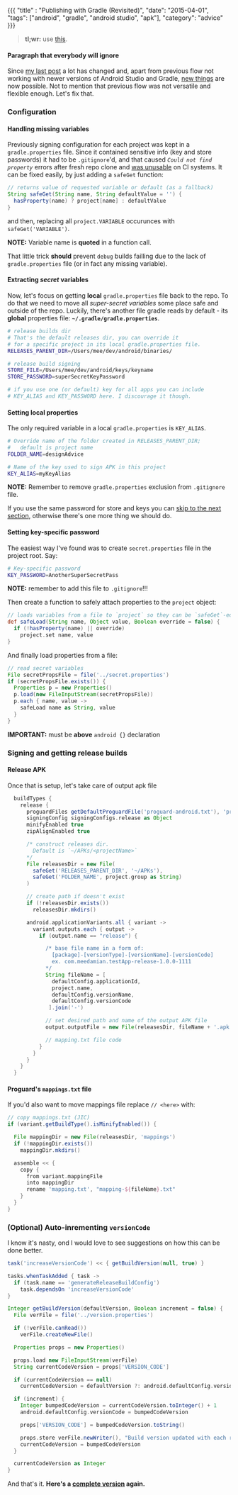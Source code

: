 {{{
  "title" : "Publishing with Gradle (Revisited)",
  "date": "2015-04-01",
  "tags": ["android", "gradle", "android studio", "apk"],
  "category": "advice"
}}}

> **tl;wr:** use [this](https://goo.gl/LNyhfj).

#### Paragraph that everybody will ignore

Since [my last post](/post/publishing-with-gradle) a lot has changed and, apart from previous flow not working with newer versions of Android Studio and Gradle, [new things](https://developers.google.com/android-publisher/#publishing) are now possible. Not to mention that previous flow was not versatile and flexible enough. Let's fix that.


### Configuration

#### Handling missing variables

Previously signing configuration for each project was kept in a `gradle.properties` file. Since it contained sensitive info (key and store passwords) it had to be `.gitignore`'d, and that caused _`Could not find property`_ errors after fresh repo clone and [was unusable](/post-content/gradle-revisited/ship.io-screenshot.png) on CI systems. It can be fixed easily, by just adding a `safeGet` function:

```gradle
// returns value of requested variable or default (as a fallback)
String safeGet(String name, String defaultValue = '') {
  hasProperty(name) ? project[name] : defaultValue
}
```

and then, replacing all `project.VARIABLE` occurunces with `safeGet('VARIABLE')`.

**NOTE:** Variable name is **quoted** in a function call.

That little trick **should** prevent `debug` builds failling due to the lack of `gradle.properties` file (or in fact any missing variable).


#### Extracting _secret_ variables

Now, let's focus on getting **local** `gradle.properties` file back to the repo. To do that we need to move all _super-secret variables_ some place safe and outside of the repo. Luckily, there's another file gradle reads by default - its **global** properties file: **`~/.gradle/gradle.properties`**.

```bash
# release builds dir
# That's the default releases dir, you can override it
# for a specific project in its local gradle.properties file.
RELEASES_PARENT_DIR=/Users/mee/dev/android/binaries/

# release build signing
STORE_FILE=/Users/mee/dev/android/keys/keyname
STORE_PASSWORD=superSecretKeyPassword

# if you use one (or default) key for all apps you can include
# KEY_ALIAS and KEY_PASSWORD here. I discourage it though.
```

#### Setting local properties

The only required variable in a local `gradle.properties` is `KEY_ALIAS`.

```bash
# Override name of the folder created in RELEASES_PARENT_DIR;
#   default is project name
FOLDER_NAME=designAdvice

# Name of the key used to sign APK in this project
KEY_ALIAS=myKeyAlias
```

**NOTE:** Remember to remove `gradle.properties` exclusion from `.gitignore` file.

If you use the same password for store and keys you can [skip to the next section](#signing-release-builds), otherwise there's one more thing we should do.


#### Setting key-specific password

The easiest way I've found was to create `secret.properties` file in the project root. Say:

```bash
# Key-specific password
KEY_PASSWORD=AnotherSuperSecretPass
```
**NOTE:** remember to add this file to `.gitignore`!!!

Then create a function to safely attach properties to the `project` object:

```gradle
// loads variables from a file to `project` so they can be `safeGet`-ed later
def safeLoad(String name, Object value, Boolean override = false) {
  if (!hasProperty(name) || override)
    project.set name, value
}
```

And finally load properties from a file:

```gradle
// read secret variables
File secretPropsFile = file('../secret.properties')
if (secretPropsFile.exists()) {
  Properties p = new Properties()
  p.load(new FileInputStream(secretPropsFile))
  p.each { name, value ->
    safeLoad name as String, value
  }
}
```

**IMPORTANT:** must be **above** `android {}` declaration

### Signing and getting release builds

#### Release APK

Once that is setup, let's take care of output apk file

```gradle
  buildTypes {
    release {
      proguardFiles getDefaultProguardFile('proguard-android.txt'), 'proguard-rules.pro'
      signingConfig signingConfigs.release as Object
      minifyEnabled true
      zipAlignEnabled true

      /* construct releases dir.
        Default is `~/APKs/<projectName>`
      */
      File releasesDir = new File(
        safeGet('RELEASES_PARENT_DIR', '~/APKs'),
        safeGet('FOLDER_NAME', project.group as String)
      )

      // create path if doesn't exist
      if (!releasesDir.exists())
        releasesDir.mkdirs()

      android.applicationVariants.all { variant ->
        variant.outputs.each { output ->
          if (output.name == "release") {

            /* base file name in a form of:
              [package]-[versionType]-[versionName]-[versionCode]
              ex. com.meedamian.testApp-release-1.0.0-1111
            */
            String fileName = [
              defaultConfig.applicationId,
              project.name,
              defaultConfig.versionName,
              defaultConfig.versionCode
             ].join('-')

            // set desired path and name of the output APK file
            output.outputFile = new File(releasesDir, fileName + '.apk')

            // mapping.txt file code
          }
        }
      }
    }
  }
```

#### Proguard's `mappings.txt` file

If you'd also want to move mappings file replace `// <here>` with:

```gradle
// copy mappings.txt (JIC)
if (variant.getBuildType().isMinifyEnabled()) {

  File mappingDir = new File(releasesDir, 'mappings')
  if (!mappingDir.exists())
    mappingDir.mkdirs()

  assemble << {
    copy {
      from variant.mappingFile
      into mappingDir
      rename 'mapping.txt', "mapping-${fileName}.txt"
    }
  }
}
```

### (Optional) Auto-inrementing `versionCode`

I know it's nasty, ond I would love to see suggestions on how this can be done better.

```gradle
task('increaseVersionCode') << { getBuildVersion(null, true) }

tasks.whenTaskAdded { task ->
  if (task.name == 'generateReleaseBuildConfig')
    task.dependsOn 'increaseVersionCode'
}

Integer getBuildVersion(defaultVersion, Boolean increment = false) {
  File verFile = file('../version.properties')

  if (!verFile.canRead())
    verFile.createNewFile()

  Properties props = new Properties()

  props.load new FileInputStream(verFile)
  String currentCodeVersion = props['VERSION_CODE']

  if (currentCodeVersion == null)
    currentCodeVersion = defaultVersion ?: android.defaultConfig.versionCode

  if (increment) {
    Integer bumpedCodeVersion = currentCodeVersion.toInteger() + 1
    android.defaultConfig.versionCode = bumpedCodeVersion

    props['VERSION_CODE'] = bumpedCodeVersion.toString()

    props.store verFile.newWriter(), "Build version updated with each release build"
    currentCodeVersion = bumpedCodeVersion
  }

  currentCodeVersion as Integer
}
```

And that's it. **Here's a [complete version](https://goo.gl/LNyhfj) again.**